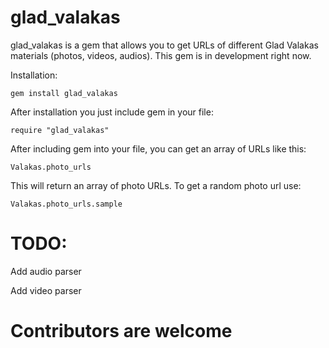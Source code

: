 # glad_valakas

glad_valakas is a gem that allows you to get URLs of different Glad Valakas materials (photos, videos, audios).
This gem is in development right now.

Installation:
```
gem install glad_valakas
```

After installation you just include gem in your file:
```
require "glad_valakas"
```

After including gem into your file, you can get an array of URLs like this:
```
Valakas.photo_urls
```
This will return an array of photo URLs.
To get a random photo url use:
```
Valakas.photo_urls.sample
```

# TODO:
Add audio parser

Add video parser

# Contributors are welcome
